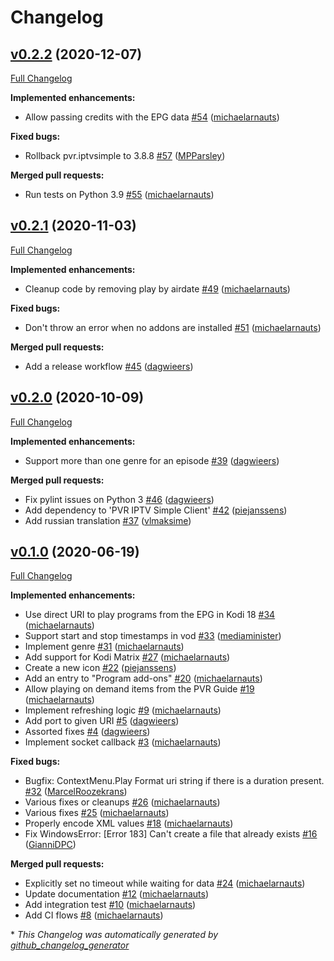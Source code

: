 # Changelog

## [v0.2.2](https://github.com/add-ons/service.iptv.manager/tree/v0.2.2) (2020-12-07)

[Full Changelog](https://github.com/add-ons/service.iptv.manager/compare/v0.2.1...v0.2.2)

**Implemented enhancements:**

- Allow passing credits with the EPG data [\#54](https://github.com/add-ons/service.iptv.manager/pull/54) ([michaelarnauts](https://github.com/michaelarnauts))

**Fixed bugs:**

- Rollback pvr.iptvsimple to 3.8.8 [\#57](https://github.com/add-ons/service.iptv.manager/pull/57) ([MPParsley](https://github.com/MPParsley))

**Merged pull requests:**

- Run tests on Python 3.9 [\#55](https://github.com/add-ons/service.iptv.manager/pull/55) ([michaelarnauts](https://github.com/michaelarnauts))

## [v0.2.1](https://github.com/add-ons/service.iptv.manager/tree/v0.2.1) (2020-11-03)

[Full Changelog](https://github.com/add-ons/service.iptv.manager/compare/v0.2.0...v0.2.1)

**Implemented enhancements:**

- Cleanup code by removing play by airdate [\#49](https://github.com/add-ons/service.iptv.manager/pull/49) ([michaelarnauts](https://github.com/michaelarnauts))

**Fixed bugs:**

- Don't throw an error when no addons are installed [\#51](https://github.com/add-ons/service.iptv.manager/pull/51) ([michaelarnauts](https://github.com/michaelarnauts))

**Merged pull requests:**

- Add a release workflow [\#45](https://github.com/add-ons/service.iptv.manager/pull/45) ([dagwieers](https://github.com/dagwieers))

## [v0.2.0](https://github.com/add-ons/service.iptv.manager/tree/v0.2.0) (2020-10-09)

[Full Changelog](https://github.com/add-ons/service.iptv.manager/compare/v0.1.0...v0.2.0)

**Implemented enhancements:**

- Support more than one genre for an episode [\#39](https://github.com/add-ons/service.iptv.manager/pull/39) ([dagwieers](https://github.com/dagwieers))

**Merged pull requests:**

- Fix pylint issues on Python 3 [\#46](https://github.com/add-ons/service.iptv.manager/pull/46) ([dagwieers](https://github.com/dagwieers))
- Add dependency to 'PVR IPTV Simple Client' [\#42](https://github.com/add-ons/service.iptv.manager/pull/42) ([piejanssens](https://github.com/piejanssens))
- Add russian translation [\#37](https://github.com/add-ons/service.iptv.manager/pull/37) ([vlmaksime](https://github.com/vlmaksime))

## [v0.1.0](https://github.com/add-ons/service.iptv.manager/tree/v0.1.0) (2020-06-19)

[Full Changelog](https://github.com/add-ons/service.iptv.manager/compare/763657b57145c1e28a3b52923488ce427b1694ca...v0.1.0)

**Implemented enhancements:**

- Use direct URI to play programs from the EPG in Kodi 18 [\#34](https://github.com/add-ons/service.iptv.manager/pull/34) ([michaelarnauts](https://github.com/michaelarnauts))
- Support start and stop timestamps in vod [\#33](https://github.com/add-ons/service.iptv.manager/pull/33) ([mediaminister](https://github.com/mediaminister))
- Implement genre [\#31](https://github.com/add-ons/service.iptv.manager/pull/31) ([michaelarnauts](https://github.com/michaelarnauts))
- Add support for Kodi Matrix [\#27](https://github.com/add-ons/service.iptv.manager/pull/27) ([michaelarnauts](https://github.com/michaelarnauts))
- Create a new icon [\#22](https://github.com/add-ons/service.iptv.manager/pull/22) ([piejanssens](https://github.com/piejanssens))
- Add an entry to "Program add-ons" [\#20](https://github.com/add-ons/service.iptv.manager/pull/20) ([michaelarnauts](https://github.com/michaelarnauts))
- Allow playing on demand items from the PVR Guide [\#19](https://github.com/add-ons/service.iptv.manager/pull/19) ([michaelarnauts](https://github.com/michaelarnauts))
- Implement refreshing logic [\#9](https://github.com/add-ons/service.iptv.manager/pull/9) ([michaelarnauts](https://github.com/michaelarnauts))
- Add port to given URI [\#5](https://github.com/add-ons/service.iptv.manager/pull/5) ([dagwieers](https://github.com/dagwieers))
- Assorted fixes [\#4](https://github.com/add-ons/service.iptv.manager/pull/4) ([dagwieers](https://github.com/dagwieers))
- Implement socket callback [\#3](https://github.com/add-ons/service.iptv.manager/pull/3) ([michaelarnauts](https://github.com/michaelarnauts))

**Fixed bugs:**

- Bugfix: ContextMenu.Play Format uri string if there is a duration present. [\#32](https://github.com/add-ons/service.iptv.manager/pull/32) ([MarcelRoozekrans](https://github.com/MarcelRoozekrans))
- Various fixes or cleanups [\#26](https://github.com/add-ons/service.iptv.manager/pull/26) ([michaelarnauts](https://github.com/michaelarnauts))
- Various fixes [\#25](https://github.com/add-ons/service.iptv.manager/pull/25) ([michaelarnauts](https://github.com/michaelarnauts))
- Properly encode XML values [\#18](https://github.com/add-ons/service.iptv.manager/pull/18) ([michaelarnauts](https://github.com/michaelarnauts))
- Fix WindowsError: \[Error 183\] Can't create a file that already exists [\#16](https://github.com/add-ons/service.iptv.manager/pull/16) ([GianniDPC](https://github.com/GianniDPC))

**Merged pull requests:**

- Explicitly set no timeout while waiting for data [\#24](https://github.com/add-ons/service.iptv.manager/pull/24) ([michaelarnauts](https://github.com/michaelarnauts))
- Update documentation [\#12](https://github.com/add-ons/service.iptv.manager/pull/12) ([michaelarnauts](https://github.com/michaelarnauts))
- Add integration test [\#10](https://github.com/add-ons/service.iptv.manager/pull/10) ([michaelarnauts](https://github.com/michaelarnauts))
- Add CI flows [\#8](https://github.com/add-ons/service.iptv.manager/pull/8) ([michaelarnauts](https://github.com/michaelarnauts))



\* *This Changelog was automatically generated by [github_changelog_generator](https://github.com/github-changelog-generator/github-changelog-generator)*
